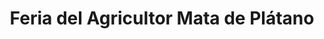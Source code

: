 ---
title: "Feria del Agricultor Mata de Plátano"
url: /mata-de-platano/feria-del-agricultor-mata-de-platano/
shop: Supermarkt
---